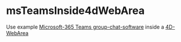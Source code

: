 # msTeamsInside4dWebArea
Use example [Microsoft-365 Teams group-chat-software](https://www.microsoft.com/de-de/microsoft-365/microsoft-teams/group-chat-software) inside a [4D-WebArea](https://developer.4d.com/docs/en/FormObjects/webAreaOverview.html)
